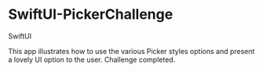 # SwiftUI-PickerChallenge
SwiftUI

This app illustrates how to use the various Picker styles options and present a lovely UI option to the user. 
Challenge completed.
